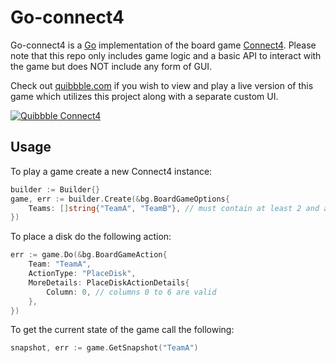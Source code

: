 # Go-connect4

Go-connect4 is a [Go](https://golang.org) implementation of the board game [Connect4](https://boardgamegeek.com/boardgame/2719/connect-four). Please note that this repo only includes game logic and a basic API to interact with the game but does NOT include any form of GUI.

Check out [quibbble.com](https://quibbble.com/connect4) if you wish to view and play a live version of this game which utilizes this project along with a separate custom UI.

[![Quibbble Connect4](https://i.imgur.com/Oab1Fm7.png)](https://quibbble.com/connect4)

## Usage

To play a game create a new Connect4 instance:
```go
builder := Builder{}
game, err := builder.Create(&bg.BoardGameOptions{
    Teams: []string{"TeamA", "TeamB"}, // must contain at least 2 and at most 3 teams
})
```

To place a disk do the following action:
```go
err := game.Do(&bg.BoardGameAction{
    Team: "TeamA",
    ActionType: "PlaceDisk",
    MoreDetails: PlaceDiskActionDetails{
        Column: 0, // columns 0 to 6 are valid
    },
})
```

To get the current state of the game call the following:
```go
snapshot, err := game.GetSnapshot("TeamA")
```
